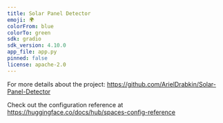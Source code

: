 ```yaml
---
title: Solar Panel Detector
emoji: 🌍
colorFrom: blue
colorTo: green
sdk: gradio
sdk_version: 4.10.0
app_file: app.py
pinned: false   
license: apache-2.0
---
```

For more details about the project: https://github.com/ArielDrabkin/Solar-Panel-Detector

Check out the configuration reference at https://huggingface.co/docs/hub/spaces-config-reference